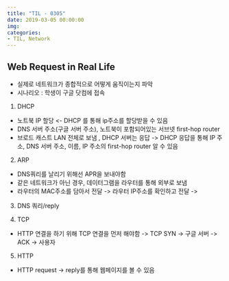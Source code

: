 ```yaml
---
title: "TIL - 0305"
date: 2019-03-05 00:00:00
img:
categories:
- TIL, Network
---
```


## Web Request in Real Life
- 실제로 네트워크가 종합적으로 어떻게 움직이는지 파악
- 시나리오 : 학생이 구글 닷컴에 접속

1. DHCP
- 노트북 IP 할당 <- DHCP 를 통해 ip주소를 할당받을 수 있음
- DNS 서버 주소(구글 서버 주소), 노트북이 포함되어있는 서브넷 first-hop router
- 브로드 캐스트 LAN 전체로 보냄 , DHCP 서버는 응답
-> DHCP 응답을 통해 IP 주소, DNS 서버 주소, 이름, IP 주소의 first-hop router 알 수 있음

2. ARP
- DNS쿼리를 날리기 위해선 APR을 보내야함
- 같은 네트워크가 아닌 경우, 데이터그램을 라우터를 통해 외부로 보냄
- 라우터의 MAC주소를 담아서 전달 -> 라우터 IP주소를 확인하고 전달 ->

3. DNS 쿼리/reply

4. TCP
- HTTP 연결을 하기 위해 TCP 연결을 먼저 해야함 -> TCP SYN -> 구글 서버 -> ACK -> 사용자

5. HTTP
- HTTP request -> reply를 통해 웹페이지를 볼 수 있음

